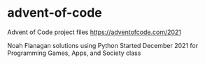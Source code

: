 # advent-of-code
Advent of Code project files
https://adventofcode.com/2021

Noah Flanagan solutions using Python
Started December 2021 for Programming Games, Apps, and Society class
